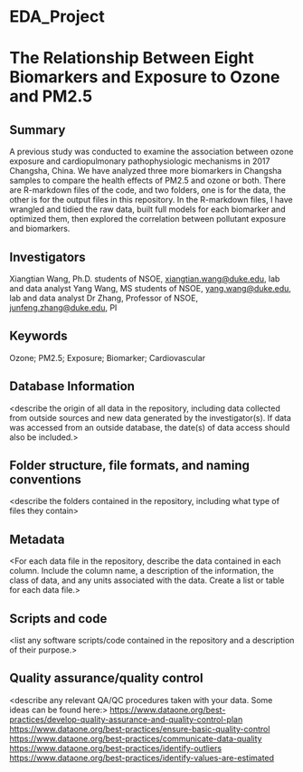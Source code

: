 # EDA_Project
# The Relationship Between Eight Biomarkers and Exposure to Ozone and PM2.5


## Summary

A previous study was conducted to examine the association between ozone exposure and cardiopulmonary pathophysiologic mechanisms in 2017 Changsha, China. We have analyzed three more biomarkers in Changsha samples to compare the health effects of PM2.5 and ozone or both. There are R-markdown files of the code, and two folders, one is for the data, the other is for the output files in this repository. In the R-markdown files, I have wrangled and tidied the raw data, built full models for each biomarker and optimized them, then explored the correlation between pollutant exposure and biomarkers.


## Investigators

Xiangtian Wang, Ph.D. students of NSOE, xiangtian.wang@duke.edu, lab and data analyst
Yang Wang, MS students of NSOE, yang.wang@duke.edu, lab and data analyst
Dr Zhang, Professor of NSOE, junfeng.zhang@duke.edu, PI


## Keywords

Ozone; PM2.5; Exposure; Biomarker; Cardiovascular 

## Database Information

<describe the origin of all data in the repository, including data collected from outside sources and new data generated by the investigator(s). If data was accessed from an outside database, the date(s) of data access should also be included.>


## Folder structure, file formats, and naming conventions 

<describe the folders contained in the repository, including what type of files they contain>

<describe the formats of files for the various purposes contained in the repository>

<describe your file naming conventions>

## Metadata

<For each data file in the repository, describe the data contained in each column. Include the column name, a description of the information, the class of data, and any units associated with the data. Create a list or table for each data file.> 

## Scripts and code

<list any software scripts/code contained in the repository and a description of their purpose.>

## Quality assurance/quality control

<describe any relevant QA/QC procedures taken with your data. Some ideas can be found here:>
<https://www.dataone.org/best-practices/develop-quality-assurance-and-quality-control-plan>
<https://www.dataone.org/best-practices/ensure-basic-quality-control>
<https://www.dataone.org/best-practices/communicate-data-quality>
<https://www.dataone.org/best-practices/identify-outliers>
<https://www.dataone.org/best-practices/identify-values-are-estimated>